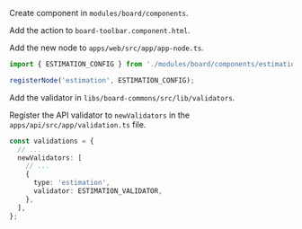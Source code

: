Create component in `modules/board/components`.

Add the action to `board-toolbar.component.html`.

Add the new node to `apps/web/src/app/app-node.ts`.

```ts
import { ESTIMATION_CONFIG } from './modules/board/components/estimation';

registerNode('estimation', ESTIMATION_CONFIG);
```

Add the validator in `libs/board-commons/src/lib/validators`.

Register the API validator to `newValidators` in the `apps/api/src/app/validation.ts` file.

```ts
const validations = {
  // ...
  newValidators: [
    // ...
    {
      type: 'estimation',
      validator: ESTIMATION_VALIDATOR,
    },
  ],
};
```
